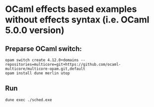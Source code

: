 # OCaml effects based examples without effects syntax (i.e. OCaml 5.0.0 version)

## Preparse OCaml switch:

```
opam switch create 4.12.0+domains --repositories=multicore=git+https://github.com/ocaml-multicore/multicore-opam.git,default
opam install dune merlin utop
```
## Run

`dune exec ./sched.exe`
